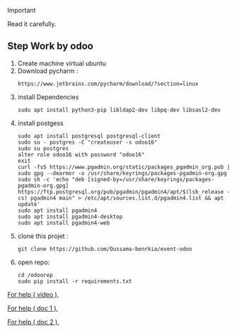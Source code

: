 > [!IMPORTANT]
> Read it carefully.

Step Work by odoo
----



1. Create machine virtual ubuntu
2. Download pycharm :
   ```
   https://www.jetbrains.com/pycharm/download/?section=linux
   ```            
4. install Dependencies
   ```
   sudo apt install python3-pip libldap2-dev libpq-dev libsasl2-dev
   ```
6. install postgess
   ```
   sudo apt install postgresql postgresql-client
   sudo su - postgres -C "createuser -s odoo16"
   sudo su postgres
   alter role odoo16 with password "odoo16"
   exit
   curl -fsS https://www.pgadmin.org/static/packages_pgadmin_org.pub | sudo gpg --dearmor -o /usr/share/keyrings/packages-pgadmin-org.gpg
   sudo sh -c 'echo "deb [signed-by=/usr/share/keyrings/packages-pgadmin-org.gpg] https://ftp.postgresql.org/pub/pgadmin/pgadmin4/apt/$(lsb_release -cs) pgadmin4 main" > /etc/apt/sources.list.d/pgadmin4.list && apt update'
   sudo apt install pgadmin4
   sudo apt install pgadmin4-desktop
   sudo apt install pgadmin4-web 
8. clone this projet :
   ```
   git clone https://github.com/Oussama-benrkia/event-odoo
   ```
9. open repo:
    ```
   cd /odoorep
   sudo pip install -r requirements.txt
    ```
 <a href="https://youtu.be/0ut8-lL-E14?list=PLT3v18VYaHYXY6qa2frMIV2FVl52L2tmP">For help ( video )</a>,

 <a href="https://www.odoo.com/documentation/17.0/administration/install/source.html">For help ( doc 1 )</a>,

 <a href="https://www.pgadmin.org/download/pgadmin-4-apt/">For help ( doc 2 )</a>,



